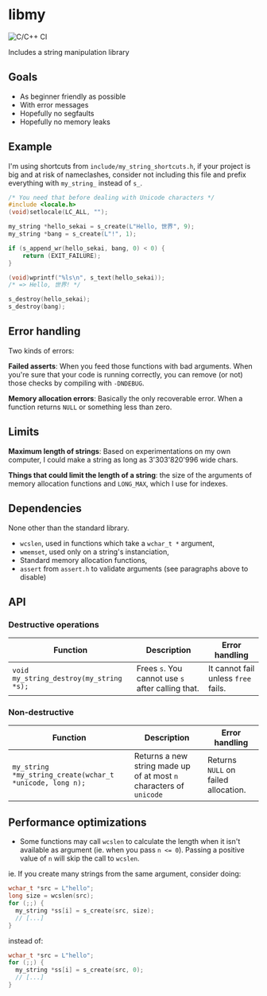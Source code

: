 # libmy

![C/C++ CI](https://github.com/TanguyAndreani/libmy/workflows/C/C++%20CI/badge.svg)

Includes a string manipulation library

## Goals

- As beginner friendly as possible
- With error messages
- Hopefully no segfaults
- Hopefully no memory leaks

## Example

I'm using shortcuts from `include/my_string_shortcuts.h`, if your project
is big and at risk of nameclashes, consider not including this file and
prefix everything with `my_string_` instead of `s_`.

```c
/* You need that before dealing with Unicode characters */
#include <locale.h>
(void)setlocale(LC_ALL, "");

my_string *hello_sekai = s_create(L"Hello, 世界", 9);
my_string *bang = s_create(L"!", 1);

if (s_append_wr(hello_sekai, bang, 0) < 0) {
    return (EXIT_FAILURE);
}

(void)wprintf("%ls\n", s_text(hello_sekai));
/* => Hello, 世界! */

s_destroy(hello_sekai);
s_destroy(bang);
```

## Error handling

Two kinds of errors:

**Failed asserts**: When you feed those functions with bad arguments.
When you're sure that your code is running correctly, you can remove
(or not) those checks by compiling with `-DNDEBUG`.

**Memory allocation errors**: Basically the only recoverable error.
When a function returns `NULL` or something less than zero.

## Limits

**Maximum length of strings**: Based on experimentations on my own computer,
I could make a string as long as 3'303'820'996 wide chars.

**Things that could limit the length of a string**: the size of the arguments of memory allocation functions and `LONG_MAX`, which I use for indexes.

## Dependencies

None other than the standard library.

- `wcslen`, used in functions which take a `wchar_t *` argument,
- `wmemset`, used only on a string's instanciation,
-  Standard memory allocation functions,
- `assert` from `assert.h` to validate arguments (see paragraphs above to disable)

## API

### Destructive operations

|Function|Description|Error handling|
|--------|-----------|--------------|
|`void my_string_destroy(my_string *s);`|Frees `s`. You cannot use `s` after calling that.|It cannot fail unless `free` fails.|

### Non-destructive

|Function|Description|Error handling|
|--------|-----------|--------------|
|`my_string *my_string_create(wchar_t *unicode, long n);`|Returns a new string made up of at most `n` characters of `unicode`|Returns `NULL` on failed allocation.|

## Performance optimizations

- Some functions may call `wcslen` to calculate the length when it isn't available as argument (ie. when you pass `n <= 0`). Passing a positive value of `n` will skip the call to `wcslen`.

ie. If you create many strings from the same argument, consider doing:

```c
wchar_t *src = L"hello";
long size = wcslen(src);
for (;;) {
  my_string *ss[i] = s_create(src, size);
  // [...]
}
```

instead of:

```c
wchar_t *src = L"hello";
for (;;) {
  my_string *ss[i] = s_create(src, 0);
  // [...]
}
```
